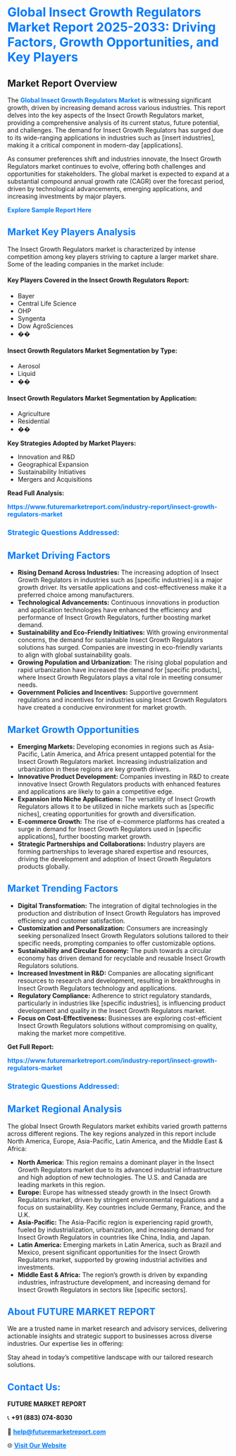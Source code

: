 <h1 style="color: #007BFF;">Global Insect Growth Regulators Market Report 2025-2033: Driving Factors, Growth Opportunities, and Key Players</h1>

<section id="overview">
<h2>Market Report Overview</h2>
<p>The <a href="https://www.futuremarketreport.com/industry-report/insect-growth-regulators-market" style="color: #007BFF; text-decoration: none;"><strong>Global Insect Growth Regulators Market</strong></a> is witnessing significant growth, driven by increasing demand across various industries. This report delves into the key aspects of the Insect Growth Regulators market, providing a comprehensive analysis of its current status, future potential, and challenges. The demand for Insect Growth Regulators has surged due to its wide-ranging applications in industries such as [insert industries], making it a critical component in modern-day [applications].</p>
<p>As consumer preferences shift and industries innovate, the Insect Growth Regulators market continues to evolve, offering both challenges and opportunities for stakeholders. The global market is expected to expand at a substantial compound annual growth rate (CAGR) over the forecast period, driven by technological advancements, emerging applications, and increasing investments by major players.</p>
</section>

<section id="overview">
<p><a href="https://www.futuremarketreport.com/request-sample/reportId=108015" style="color: #007BFF; text-decoration: none;"><strong>Explore Sample Report Here</strong></a></p>
</section>

<section id="key-players">
<h2 style="color: #007BFF;">Market Key Players Analysis</h2>
<p>The Insect Growth Regulators market is characterized by intense competition among key players striving to capture a larger market share. Some of the leading companies in the market include:</p>
<h4>Key Players Covered in the Insect Growth Regulators Report:</h4>
<ul><li>Bayer</li><li>Central Life Science</li><li>OHP</li><li>Syngenta</li><li>Dow AgroSciences</li><li>��</li></ul>
<h4>Insect Growth Regulators Market Segmentation by Type:</h4>
<ul><li>Aerosol</li><li>Liquid</li><li>��</li></ul>

<h4>Insect Growth Regulators Market Segmentation by Application:</h4>
<ul><li>Agriculture</li><li>Residential</li><li>��</li></ul>
<p><strong>Key Strategies Adopted by Market Players:</strong></p>
<ul>
<li>Innovation and R&D</li>
<li>Geographical Expansion</li>
<li>Sustainability Initiatives</li>
<li>Mergers and Acquisitions</li>
</ul>
</section>

<section>
<p><strong>Read Full Analysis: </strong></p><a href="https://www.futuremarketreport.com/industry-report/insect-growth-regulators-market" style="color: #007BFF; text-decoration: none;"><strong>https://www.futuremarketreport.com/industry-report/insect-growth-regulators-market</strong></a>
<h3 style="color: #007BFF;">Strategic Questions Addressed:</h3>
</section>

<section id="driving-factors">
<h2 style="color: #007BFF;">Market Driving Factors</h2>
<ul>
<li><strong>Rising Demand Across Industries:</strong> The increasing adoption of Insect Growth Regulators in industries such as [specific industries] is a major growth driver. Its versatile applications and cost-effectiveness make it a preferred choice among manufacturers.</li>
<li><strong>Technological Advancements:</strong> Continuous innovations in production and application technologies have enhanced the efficiency and performance of Insect Growth Regulators, further boosting market demand.</li>
<li><strong>Sustainability and Eco-Friendly Initiatives:</strong> With growing environmental concerns, the demand for sustainable Insect Growth Regulators solutions has surged. Companies are investing in eco-friendly variants to align with global sustainability goals.</li>
<li><strong>Growing Population and Urbanization:</strong> The rising global population and rapid urbanization have increased the demand for [specific products], where Insect Growth Regulators plays a vital role in meeting consumer needs.</li>
<li><strong>Government Policies and Incentives:</strong> Supportive government regulations and incentives for industries using Insect Growth Regulators have created a conducive environment for market growth.</li>
</ul>
</section>

<section id="growth-opportunities">
<h2 style="color: #007BFF;">Market Growth Opportunities</h2>
<ul>
<li><strong>Emerging Markets:</strong> Developing economies in regions such as Asia-Pacific, Latin America, and Africa present untapped potential for the Insect Growth Regulators market. Increasing industrialization and urbanization in these regions are key growth drivers.</li>
<li><strong>Innovative Product Development:</strong> Companies investing in R&D to create innovative Insect Growth Regulators products with enhanced features and applications are likely to gain a competitive edge.</li>
<li><strong>Expansion into Niche Applications:</strong> The versatility of Insect Growth Regulators allows it to be utilized in niche markets such as [specific niches], creating opportunities for growth and diversification.</li>
<li><strong>E-commerce Growth:</strong> The rise of e-commerce platforms has created a surge in demand for Insect Growth Regulators used in [specific applications], further boosting market growth.</li>
<li><strong>Strategic Partnerships and Collaborations:</strong> Industry players are forming partnerships to leverage shared expertise and resources, driving the development and adoption of Insect Growth Regulators products globally.</li>
</ul>
</section>

<section id="trending-factors">
<h2 style="color: #007BFF;">Market Trending Factors</h2>
<ul>
<li><strong>Digital Transformation:</strong> The integration of digital technologies in the production and distribution of Insect Growth Regulators has improved efficiency and customer satisfaction.</li>
<li><strong>Customization and Personalization:</strong> Consumers are increasingly seeking personalized Insect Growth Regulators solutions tailored to their specific needs, prompting companies to offer customizable options.</li>
<li><strong>Sustainability and Circular Economy:</strong> The push towards a circular economy has driven demand for recyclable and reusable Insect Growth Regulators solutions.</li>
<li><strong>Increased Investment in R&D:</strong> Companies are allocating significant resources to research and development, resulting in breakthroughs in Insect Growth Regulators technology and applications.</li>
<li><strong>Regulatory Compliance:</strong> Adherence to strict regulatory standards, particularly in industries like [specific industries], is influencing product development and quality in the Insect Growth Regulators market.</li>
<li><strong>Focus on Cost-Effectiveness:</strong> Businesses are exploring cost-efficient Insect Growth Regulators solutions without compromising on quality, making the market more competitive.</li>
</ul>
</section>

<section>
<p><strong>Get Full Report: </strong></p><a href="https://www.futuremarketreport.com/industry-report/insect-growth-regulators-market" style="color: #007BFF; text-decoration: none;"><strong>https://www.futuremarketreport.com/industry-report/insect-growth-regulators-market</strong></a>
<h3 style="color: #007BFF;">Strategic Questions Addressed:</h3>
</section>


<section id="regional-analysis">
<h2 style="color: #007BFF;">Market Regional Analysis</h2>
<p>The global Insect Growth Regulators market exhibits varied growth patterns across different regions. The key regions analyzed in this report include North America, Europe, Asia-Pacific, Latin America, and the Middle East & Africa:</p>
<ul>
<li><strong>North America:</strong> This region remains a dominant player in the Insect Growth Regulators market due to its advanced industrial infrastructure and high adoption of new technologies. The U.S. and Canada are leading markets in this region.</li>
<li><strong>Europe:</strong> Europe has witnessed steady growth in the Insect Growth Regulators market, driven by stringent environmental regulations and a focus on sustainability. Key countries include Germany, France, and the U.K.</li>
<li><strong>Asia-Pacific:</strong> The Asia-Pacific region is experiencing rapid growth, fueled by industrialization, urbanization, and increasing demand for Insect Growth Regulators in countries like China, India, and Japan.</li>
<li><strong>Latin America:</strong> Emerging markets in Latin America, such as Brazil and Mexico, present significant opportunities for the Insect Growth Regulators market, supported by growing industrial activities and investments.</li>
<li><strong>Middle East & Africa:</strong> The region’s growth is driven by expanding industries, infrastructure development, and increasing demand for Insect Growth Regulators in sectors like [specific sectors].</li>
</ul>
</section>

<footer>
<h2 style="color: #007BFF;">About FUTURE MARKET REPORT</h2>
<p>We are a trusted name in market research and advisory services, delivering actionable insights and strategic support to businesses across diverse industries. Our expertise lies in offering:</p>

<p>Stay ahead in today’s competitive landscape with our tailored research solutions.</p>

<h2 style="color: #007BFF;">Contact Us:</h2>
<p><strong>FUTURE MARKET REPORT</strong></p>
<p>📞 <strong>+91 (883) 074-8030</strong></p>
<p>📧 <strong><a href="mailto:help@futuremarketreport.com" style="color: #007BFF;">help@futuremarketreport.com</a></strong></p>
<p>🌐 <strong><a href="https://www.futuremarketreport.com/" style="color: #007BFF;">Visit Our Website</a></strong></p>
</footer>